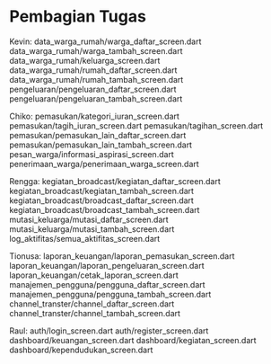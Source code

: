 # **Pembagian Tugas**

Kevin:
data_warga_rumah/warga_daftar_screen.dart
data_warga_rumah/warga_tambah_screen.dart
data_warga_rumah/keluarga_screen.dart
data_warga_rumah/rumah_daftar_screen.dart
data_warga_rumah/rumah_tambah_screen.dart
pengeluaran/pengeluaran_daftar_screen.dart
pengeluaran/pengeluaran_tambah_screen.dart

Chiko:
pemasukan/kategori_iuran_screen.dart
pemasukan/tagih_iuran_screen.dart
pemasukan/tagihan_screen.dart
pemasukan/pemasukan_lain_daftar_screen.dart
pemasukan/pemasukan_lain_tambah_screen.dart
pesan_warga/informasi_aspirasi_screen.dart
penerimaan_warga/penerimaan_warga_screen.dart

Rengga:
kegiatan_broadcast/kegiatan_daftar_screen.dart
kegiatan_broadcast/kegiatan_tambah_screen.dart
kegiatan_broadcast/broadcast_daftar_screen.dart
kegiatan_broadcast/broadcast_tambah_screen.dart
mutasi_keluarga/mutasi_daftar_screen.dart
mutasi_keluarga/mutasi_tambah_screen.dart
log_aktifitas/semua_aktifitas_screen.dart

Tionusa:
laporan_keuangan/laporan_pemasukan_screen.dart
laporan_keuangan/laporan_pengeluaran_screen.dart
laporan_keuangan/cetak_laporan_screen.dart
manajemen_pengguna/pengguna_daftar_screen.dart
manajemen_pengguna/pengguna_tambah_screen.dart
channel_transter/channel_daftar_screen.dart
channel_transter/channel_tambah_screen.dart

Raul:
auth/login_screen.dart
auth/register_screen.dart
dashboard/keuangan_screen.dart
dashboard/kegiatan_screen.dart
dashboard/kependudukan_screen.dart
